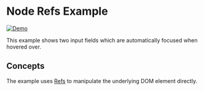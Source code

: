 # Node Refs Example

[![Demo](https://img.shields.io/website?label=demo&url=https%3A%2F%2Fexamples.yew.rs%2Fnode_refs)](https://examples.yew.rs/node_refs)

This example shows two input fields which are automatically focused when hovered over.

## Concepts

The example uses [Refs](https://yew.rs/docs/concepts/components/refs/) to
manipulate the underlying DOM element directly.
